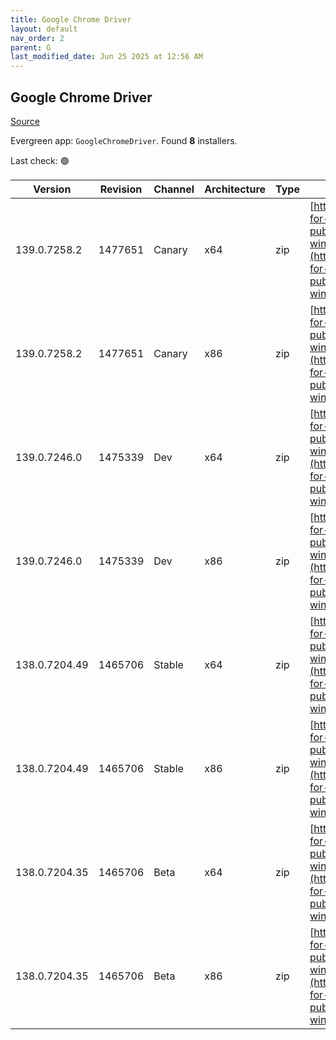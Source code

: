```yaml
---
title: Google Chrome Driver
layout: default
nav_order: 2
parent: G
last_modified_date: Jun 25 2025 at 12:56 AM
---
```


## Google Chrome Driver

[Source](https://googlechromelabs.github.io/chrome-for-testing/)

Evergreen app: `GoogleChromeDriver`. Found **8** installers.

Last check: 🟢

| Version       | Revision | Channel | Architecture | Type | URI                                                                                                                                                                                                        |
| ------------- | -------- | ------- | ------------ | ---- | ---------------------------------------------------------------------------------------------------------------------------------------------------------------------------------------------------------- |
| 139.0.7258.2  | 1477651  | Canary  | x64          | zip  | [https://storage.googleapis.com/chrome-for-testing-public/139.0.7258.2/win64/chromedriver-win64.zip](https://storage.googleapis.com/chrome-for-testing-public/139.0.7258.2/win64/chromedriver-win64.zip)   |
| 139.0.7258.2  | 1477651  | Canary  | x86          | zip  | [https://storage.googleapis.com/chrome-for-testing-public/139.0.7258.2/win32/chromedriver-win32.zip](https://storage.googleapis.com/chrome-for-testing-public/139.0.7258.2/win32/chromedriver-win32.zip)   |
| 139.0.7246.0  | 1475339  | Dev     | x64          | zip  | [https://storage.googleapis.com/chrome-for-testing-public/139.0.7246.0/win64/chromedriver-win64.zip](https://storage.googleapis.com/chrome-for-testing-public/139.0.7246.0/win64/chromedriver-win64.zip)   |
| 139.0.7246.0  | 1475339  | Dev     | x86          | zip  | [https://storage.googleapis.com/chrome-for-testing-public/139.0.7246.0/win32/chromedriver-win32.zip](https://storage.googleapis.com/chrome-for-testing-public/139.0.7246.0/win32/chromedriver-win32.zip)   |
| 138.0.7204.49 | 1465706  | Stable  | x64          | zip  | [https://storage.googleapis.com/chrome-for-testing-public/138.0.7204.49/win64/chromedriver-win64.zip](https://storage.googleapis.com/chrome-for-testing-public/138.0.7204.49/win64/chromedriver-win64.zip) |
| 138.0.7204.49 | 1465706  | Stable  | x86          | zip  | [https://storage.googleapis.com/chrome-for-testing-public/138.0.7204.49/win32/chromedriver-win32.zip](https://storage.googleapis.com/chrome-for-testing-public/138.0.7204.49/win32/chromedriver-win32.zip) |
| 138.0.7204.35 | 1465706  | Beta    | x64          | zip  | [https://storage.googleapis.com/chrome-for-testing-public/138.0.7204.35/win64/chromedriver-win64.zip](https://storage.googleapis.com/chrome-for-testing-public/138.0.7204.35/win64/chromedriver-win64.zip) |
| 138.0.7204.35 | 1465706  | Beta    | x86          | zip  | [https://storage.googleapis.com/chrome-for-testing-public/138.0.7204.35/win32/chromedriver-win32.zip](https://storage.googleapis.com/chrome-for-testing-public/138.0.7204.35/win32/chromedriver-win32.zip) |
